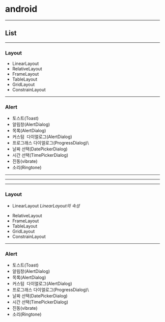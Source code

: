 # android 
***
## List
***
### Layout
* LinearLayout
* RelativeLayout
* FrameLayout
* TableLayout
* GridLayout
* ConstrainLayout
***
### Alert
* 토스트(Toast)
* 알림창(AlertDialog)
* 목록(AlertDialog)
* 커스텀  다이얼로그(AlertDialog)
* 프로그래스 다이얼로그(ProgressDialog)\
* 날짜 선택(DatePickerDialog)
* 시간 선택(TimePickerDialog)
* 진동(vibrate)
* 소리(Ringtone)
*** 
***
***
### Layout
* LinearLayout
*LinearLayout의 속성*
 >
* RelativeLayout
* FrameLayout
* TableLayout
* GridLayout
* ConstrainLayout
***

### Alert
* 토스트(Toast)
* 알림창(AlertDialog)
* 목록(AlertDialog)
* 커스텀  다이얼로그(AlertDialog)
* 프로그래스 다이얼로그(ProgressDialog)\
* 날짜 선택(DatePickerDialog)
* 시간 선택(TimePickerDialog)
* 진동(vibrate)
* 소리(Ringtone)
